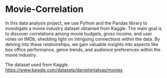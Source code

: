 # Movie-Correlation


In this data analysis project, we use Python and the Pandas library to investigate a movie industry dataset obtained from Kaggle. The main goal is to discover correlations among movie budgets, gross income, and user votes on IMDb, shedding light on intriguing connections within the data. By delving into these relationships, we gain valuable insights into aspects like box office performance, genre trends, and audience preferences within the movie industry.

The dataset used from Kaggle.
https://www.kaggle.com/datasets/danielgrijalvas/movies
